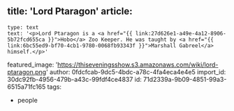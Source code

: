 title: 'Lord Ptaragon'
article:
  -
    type: text
    text: '<p>Lord Ptaragon is a <a href="{{ link:27d626e1-a49e-4a12-8906-5b72fcd655ca }}">Hobo</a> Zoo Keeper. He was taught by <a href="{{ link:6bc55ed9-bf70-4cb1-9780-0068fb93343f }}">Marshall Gabreel</a> himself.</p>'
featured_image: 'https://thiseveningsshow.s3.amazonaws.com/wiki/lord-ptaragon.png'
author: 0fdcfcab-9dc5-4bdc-a78c-4fa4eca4e4e5
import_id: 30dc92fb-4956-479b-a43c-99fdf4ce4837
id: 71d2339a-9b09-4851-99a3-6515a71fc165
tags:
  - people
